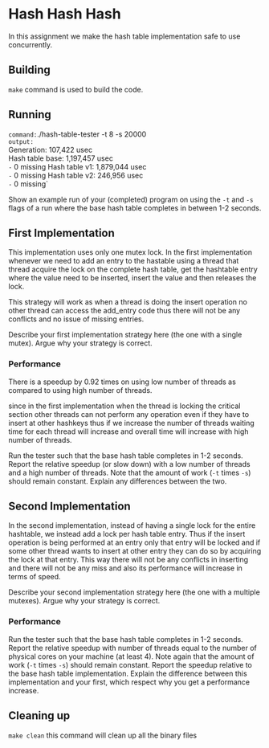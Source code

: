 # Hash Hash Hash

In this assignment we make the hash table implementation safe to use concurrently.

## Building

`make` command is used to build the code.

## Running
`command:`./hash-table-tester -t 8 -s 20000 \
`output:`\
Generation: 107,422 usec\
Hash table base: 1,197,457 usec\
  `-` 0 missing
Hash table v1: 1,879,044 usec\
  `-` 0 missing
Hash table v2: 246,956 usec\
  `-` 0 missing`


Show an example run of your (completed) program on using the `-t` and `-s` flags
of a run where the base hash table completes in between 1-2 seconds.

## First Implementation

This implementation uses only one mutex lock. In the first implementation whenever we need to add an entry to the hastable using a thread that thread acquire the lock on the complete hash table, get the hashtable entry where the value need to be inserted, insert the value and then releases the lock.

This strategy will work as when a thread is doing the insert operation no other thread can access the add_entry code thus there will not be any conflicts and no issue of missing entries.

Describe your first implementation strategy here (the one with a single mutex).
Argue why your strategy is correct.

### Performance

There is a speedup by 0.92 times on using low number of threads as compared to using high number of threads.

since in the first implementation when the thread is locking the critical section other threads can not perform any operation even if they have to insert at other hashkeys thus if we increase the number of threads waiting time for each thread will increase and overall time will increase with high number of threads.

Run the tester such that the base hash table completes in 1-2 seconds.
Report the relative speedup (or slow down) with a low number of threads and a
high number of threads. Note that the amount of work (`-t` times `-s`) should
remain constant. Explain any differences between the two.

## Second Implementation

In the second implementation, instead of having a single lock for the entire hashtable, we instead add a lock per hash table entry. Thus if the insert operation is being performed at an entry only that entry will be locked and if some other thread wants to insert at other entry they can do so by acquiring the lock at that entry. This way there will not be any conflicts in inserting and there will not be any miss and also its performance will increase in terms of speed. 


Describe your second implementation strategy here (the one with a multiple
mutexes). Argue why your strategy is correct.

### Performance

Run the tester such that the base hash table completes in 1-2 seconds.
Report the relative speedup with number of threads equal to the number of
physical cores on your machine (at least 4). Note again that the amount of work
(`-t` times `-s`) should remain constant. Report the speedup relative to the
base hash table implementation. Explain the difference between this
implementation and your first, which respect why you get a performance increase.

## Cleaning up

`make clean` this command will clean up all the binary files

